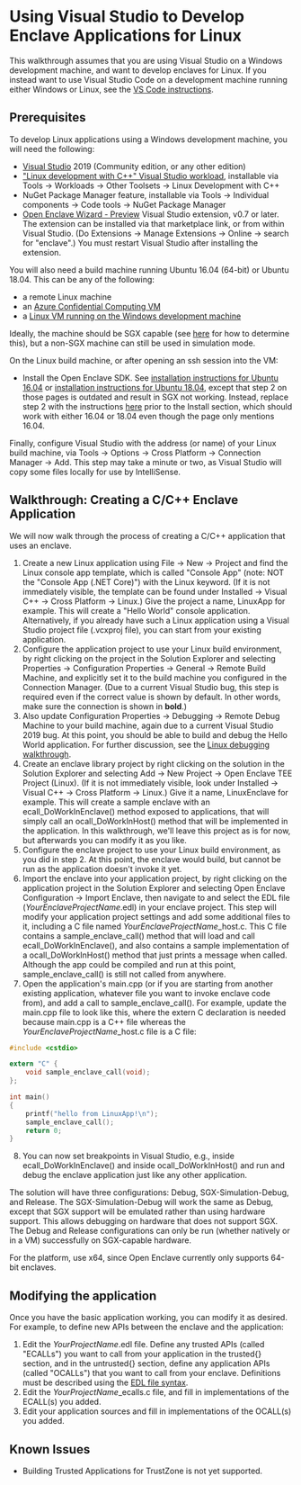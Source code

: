 # Using Visual Studio to Develop Enclave Applications for Linux

This walkthrough assumes that you are using Visual Studio on a Windows development
machine, and want to develop enclaves for Linux.  If you instead want to use Visual
Studio Code on a development machine running either Windows or Linux, see the
[VS Code instructions](https://github.com/openenclave/openenclave/blob/master/devex/vscode-extension/README.md).

## Prerequisites

To develop Linux applications using a Windows development machine, you will need the following:

- [Visual Studio](https://visualstudio.microsoft.com/downloads/) 2019
  (Community edition, or any other edition)
- ["Linux development with C++" Visual Studio workload](https://devblogs.microsoft.com/cppblog/linux-development-with-c-in-visual-studio/),
  installable via Tools ->
  Workloads -> Other Toolsets -> Linux Development with C++
- NuGet Package Manager feature, installable via Tools ->
  Individual components -> Code tools -> NuGet Package Manager
- [Open Enclave Wizard - Preview](https://marketplace.visualstudio.com/items?itemName=MS-TCPS.OpenEnclaveSDK-VSIX)
  Visual Studio extension, v0.7 or later.  The extension can be installed via that marketplace link, or from within
  Visual Studio.  (Do Extensions -> Manage Extensions -> Online -> search for "enclave".)  You must restart Visual Studio after
  installing the extension.

You will also need a build machine running Ubuntu 16.04 (64-bit) or Ubuntu 18.04.  This can be
any of the following:
- a remote Linux machine
- an [Azure Confidential Computing VM](https://azure.microsoft.com/en-us/solutions/confidential-compute/)
- a [Linux VM running on the Windows development machine](HyperVLinuxVMSetup.md)

Ideally, the machine should be SGX capable (see [here](https://github.com/microsoft/openenclave/blob/master/docs/GettingStartedDocs/SGXSupportLevel.md) for how to
determine this), but a non-SGX machine can still be used in simulation mode.

On the Linux build machine, or after opening an ssh session into the VM:

- Install the Open Enclave SDK.  See [installation instructions for Ubuntu 16.04](https://github.com/microsoft/openenclave/blob/master/docs/GettingStartedDocs/install_oe_sdk-Ubuntu_16.04.md)
  or [installation instructions for Ubuntu 18.04](https://github.com/microsoft/openenclave/blob/master/docs/GettingStartedDocs/install_oe_sdk-Ubuntu_18.04.md), except that step 2 on those pages is outdated and result
  in SGX not working.  Instead, replace step 2 with the instructions
  [here](https://github.com/microsoft/openenclave/blob/master/docs/GettingStartedDocs/Contributors/SGX1GettingStarted.md)
  prior to the Install section, which should work with either 16.04 or 18.04 even though
  the page only mentions 16.04.

Finally, configure Visual Studio with the address (or name) of your Linux build machine,
via Tools -> Options -> Cross Platform -> Connection Manager -> Add. This step may take
a minute or two, as Visual Studio will copy some files locally for use by IntelliSense.

## Walkthrough: Creating a C/C++ Enclave Application

We will now walk through the process of creating a C/C++ application that uses an enclave.

1. Create a new Linux application using File -> New -> Project and find the Linux console
   app template, which 
   is called "Console App" (note: NOT the "Console App (.NET Core)") with the Linux
   keyword.  (If it is not immediately visible, the template can be found under
   Installed -> Visual C++ -> Cross Platform -> Linux.)
   Give the project a name, LinuxApp for example.  This will create a "Hello World" console application.
   Alternatively, if you already have such a Linux application using a Visual Studio project
   file (.vcxproj file), you can start from your existing application.
2. Configure the application project to use your Linux build environment, by right clicking
   on the project in the Solution Explorer and selecting Properties -> Configuration
   Properties -> General -> Remote Build Machine, and explicitly set it to the build machine
   you configured in the Connection Manager.  (Due to a current Visual Studio bug, this step
   is required even if the correct value is shown by default. In other words, make sure the
   connection is shown in **bold**.)
3. Also update Configuration Properties -> Debugging -> Remote
   Debug Machine to your build machine, again due to a current Visual Studio 2019 bug.
   At this point, you should be able to
   build and debug the Hello World application. For further discussion, see the
   [Linux debugging walkthrough](https://docs.microsoft.com/en-us/cpp/linux/deploy-run-and-debug-your-linux-project?view=vs-2019).
4. Create an enclave library project by right clicking on the solution in the Solution Explorer
   and selecting Add -> New Project -> Open Enclave TEE Project (Linux).  (If it is not
   immediately visible, look under Installed -> Visual C++ -> Cross Platform -> Linux.)  Give it a name,
   LinuxEnclave for example.  This will create a sample enclave with an ecall\_DoWorkInEnclave()
   method exposed to applications, that will simply call an ocall\_DoWorkInHost() method that
   will be implemented in the application.   In this walkthrough, we'll leave this project
   as is for now, but afterwards you can modify it as you like.
5. Configure the enclave project to use your Linux build environment, as you did in step 2.
   At this point, the enclave would build, but cannot be run as the application doesn't
   invoke it yet.
6. Import the enclave into your application project, by right clicking on the application
   project in the Solution Explorer and selecting Open Enclave Configuration -> Import Enclave,
   then navigate to and select the EDL file (_YourEnclaveProjectName_.edl) in your enclave project.
   This step will modify your application project settings and add some additional files to it,
   including a C file named _YourEnclaveProjectName_\_host.c.  This C file contains a
   sample\_enclave\_call() method that will load and call
   ecall\_DoWorkInEnclave(), and also contains a sample implementation of a ocall\_DoWorkInHost()
   method that just prints a message when called.  Although the app could be compiled and run
   at this point, sample\_enclave\_call() is still not called from anywhere.
7. Open the application's main.cpp (or if you are starting from another existing application,
   whatever file you want to invoke enclave code from), and add a call to sample\_enclave\_call().
   For example, update the main.cpp file to look like this, where the extern C declaration is needed
   because main.cpp is a C++ file whereas the _YourEnclaveProjectName_\_host.c file is a C file:
```C
#include <cstdio>

extern "C" {
    void sample_enclave_call(void);
};

int main()
{
    printf("hello from LinuxApp!\n");
    sample_enclave_call();
    return 0;
}
```
8. You can now set breakpoints in Visual Studio, e.g., inside ecall\_DoWorkInEnclave() and inside
   ocall\_DoWorkInHost() and run and debug the enclave application just like any other application.

The solution will have three configurations: Debug, SGX-Simulation-Debug, and Release.
The SGX-Simulation-Debug will work the same as Debug, except that SGX support will be emulated
rather than using hardware support.  This allows debugging on hardware that does not support SGX.
The Debug and Release configurations can only be run (whether natively or in a VM) successfully on
SGX-capable hardware.

For the platform, use x64, since Open Enclave currently only supports 64-bit enclaves.

## Modifying the application

Once you have the basic application working, you can modify it as desired.  For example, to
define new APIs between the enclave and the application:

1. Edit the _YourProjectName_.edl file. Define any trusted APIs (called "ECALLs") you
   want to call from your application in the trusted{} section, and in the untrusted{}
   section, define any application APIs (called "OCALLs") that you want to call from
   your enclave.  Definitions must be described using the
   [EDL file syntax](https://software.intel.com/en-us/sgx-sdk-dev-reference-enclave-definition-language-file-syntax).
2. Edit the _YourProjectName_\_ecalls.c file, and fill in implementations of the ECALL(s) you added.
3. Edit your application sources and fill in implementations of the OCALL(s) you added.

## Known Issues

- Building Trusted Applications for TrustZone is not yet supported.

